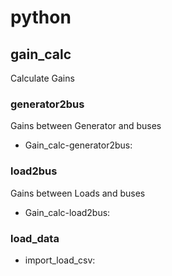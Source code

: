 # python
## gain_calc
Calculate Gains
### generator2bus
Gains between Generator and buses
- Gain_calc-generator2bus:

### load2bus
Gains between Loads and buses
- Gain_calc-load2bus:

### load_data
- import_load_csv:
